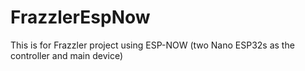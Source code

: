 # FrazzlerEspNow #

This is for Frazzler project using ESP-NOW (two Nano ESP32s as the controller and main device)
